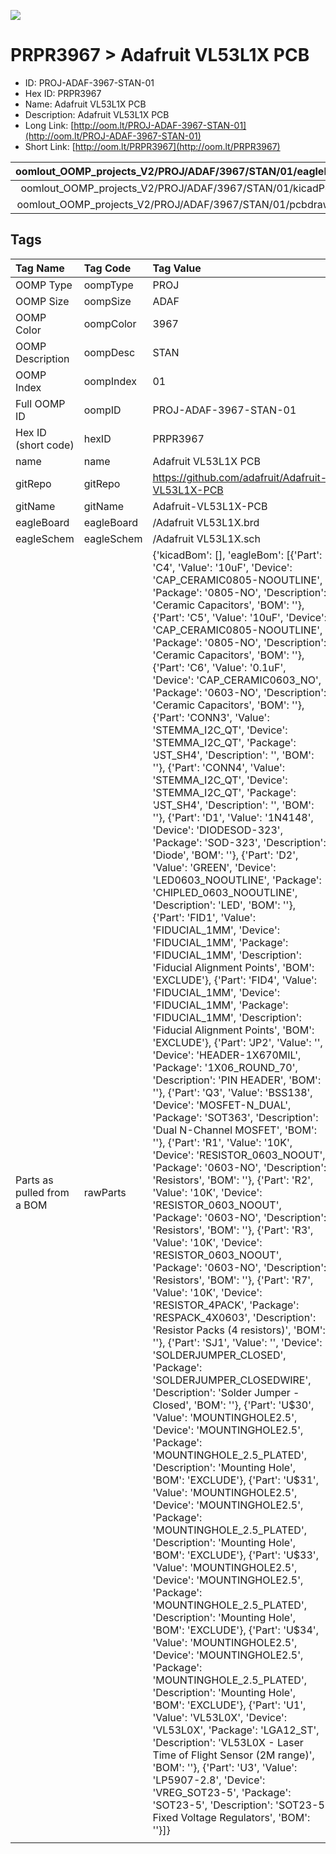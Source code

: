 


  
![][im]
# PRPR3967 > Adafruit VL53L1X PCB

- ID: PROJ-ADAF-3967-STAN-01
- Hex ID: PRPR3967
- Name: Adafruit VL53L1X PCB
- Description: Adafruit VL53L1X PCB
- Long Link: [http://oom.lt/PROJ-ADAF-3967-STAN-01](http://oom.lt/PROJ-ADAF-3967-STAN-01)
- Short Link: [http://oom.lt/PRPR3967](http://oom.lt/PRPR3967)
  

|oomlout_OOMP_projects_V2/PROJ/ADAF/3967/STAN/01/eagleImage.png|oomlout_OOMP_projects_V2/PROJ/ADAF/3967/STAN/01/eagleSchemImage.png|oomlout_OOMP_projects_V2/PROJ/ADAF/3967/STAN/01/kicadPcb3dFront.png|oomlout_OOMP_projects_V2/PROJ/ADAF/3967/STAN/01/kicadPcb3dBack.png|
| :---: | :---: | :---: | :---: |
|oomlout_OOMP_projects_V2/PROJ/ADAF/3967/STAN/01/kicadPcb3d.png|oomlout_OOMP_projects_V2/PROJ/ADAF/3967/STAN/01/bomBack.png|oomlout_OOMP_projects_V2/PROJ/ADAF/3967/STAN/01/bomFront.png|oomlout_OOMP_projects_V2/PROJ/ADAF/3967/STAN/01/pcbdraw.svg|
|oomlout_OOMP_projects_V2/PROJ/ADAF/3967/STAN/01/pcbdrawBack.svg||||

## Tags
  

|Tag Name|Tag Code|Tag Value|
| :--- | :--- | :--- |
|OOMP Type|oompType|PROJ|
|OOMP Size|oompSize|ADAF|
|OOMP Color|oompColor|3967|
|OOMP Description|oompDesc|STAN|
|OOMP Index|oompIndex|01|
|Full OOMP ID|oompID|PROJ-ADAF-3967-STAN-01|
|Hex ID (short code)|hexID|PRPR3967|
|name|name|Adafruit VL53L1X PCB|
|gitRepo|gitRepo|https://github.com/adafruit/Adafruit-VL53L1X-PCB|
|gitName|gitName|Adafruit-VL53L1X-PCB|
|eagleBoard|eagleBoard|/Adafruit VL53L1X.brd|
|eagleSchem|eagleSchem|/Adafruit VL53L1X.sch|
|Parts as pulled from a BOM|rawParts|{'kicadBom': [], 'eagleBom': [{'Part': 'C4', 'Value': '10uF', 'Device': 'CAP_CERAMIC0805-NOOUTLINE', 'Package': '0805-NO', 'Description': 'Ceramic Capacitors', 'BOM': ''}, {'Part': 'C5', 'Value': '10uF', 'Device': 'CAP_CERAMIC0805-NOOUTLINE', 'Package': '0805-NO', 'Description': 'Ceramic Capacitors', 'BOM': ''}, {'Part': 'C6', 'Value': '0.1uF', 'Device': 'CAP_CERAMIC0603_NO', 'Package': '0603-NO', 'Description': 'Ceramic Capacitors', 'BOM': ''}, {'Part': 'CONN3', 'Value': 'STEMMA_I2C_QT', 'Device': 'STEMMA_I2C_QT', 'Package': 'JST_SH4', 'Description': '', 'BOM': ''}, {'Part': 'CONN4', 'Value': 'STEMMA_I2C_QT', 'Device': 'STEMMA_I2C_QT', 'Package': 'JST_SH4', 'Description': '', 'BOM': ''}, {'Part': 'D1', 'Value': '1N4148', 'Device': 'DIODESOD-323', 'Package': 'SOD-323', 'Description': 'Diode', 'BOM': ''}, {'Part': 'D2', 'Value': 'GREEN', 'Device': 'LED0603_NOOUTLINE', 'Package': 'CHIPLED_0603_NOOUTLINE', 'Description': 'LED', 'BOM': ''}, {'Part': 'FID1', 'Value': 'FIDUCIAL_1MM', 'Device': 'FIDUCIAL_1MM', 'Package': 'FIDUCIAL_1MM', 'Description': 'Fiducial Alignment Points', 'BOM': 'EXCLUDE'}, {'Part': 'FID4', 'Value': 'FIDUCIAL_1MM', 'Device': 'FIDUCIAL_1MM', 'Package': 'FIDUCIAL_1MM', 'Description': 'Fiducial Alignment Points', 'BOM': 'EXCLUDE'}, {'Part': 'JP2', 'Value': '', 'Device': 'HEADER-1X670MIL', 'Package': '1X06_ROUND_70', 'Description': 'PIN HEADER', 'BOM': ''}, {'Part': 'Q3', 'Value': 'BSS138', 'Device': 'MOSFET-N_DUAL', 'Package': 'SOT363', 'Description': 'Dual N-Channel MOSFET', 'BOM': ''}, {'Part': 'R1', 'Value': '10K', 'Device': 'RESISTOR_0603_NOOUT', 'Package': '0603-NO', 'Description': 'Resistors', 'BOM': ''}, {'Part': 'R2', 'Value': '10K', 'Device': 'RESISTOR_0603_NOOUT', 'Package': '0603-NO', 'Description': 'Resistors', 'BOM': ''}, {'Part': 'R3', 'Value': '10K', 'Device': 'RESISTOR_0603_NOOUT', 'Package': '0603-NO', 'Description': 'Resistors', 'BOM': ''}, {'Part': 'R7', 'Value': '10K', 'Device': 'RESISTOR_4PACK', 'Package': 'RESPACK_4X0603', 'Description': 'Resistor Packs (4 resistors)', 'BOM': ''}, {'Part': 'SJ1', 'Value': '', 'Device': 'SOLDERJUMPER_CLOSED', 'Package': 'SOLDERJUMPER_CLOSEDWIRE', 'Description': 'Solder Jumper - Closed', 'BOM': ''}, {'Part': 'U$30', 'Value': 'MOUNTINGHOLE2.5', 'Device': 'MOUNTINGHOLE2.5', 'Package': 'MOUNTINGHOLE_2.5_PLATED', 'Description': 'Mounting Hole', 'BOM': 'EXCLUDE'}, {'Part': 'U$31', 'Value': 'MOUNTINGHOLE2.5', 'Device': 'MOUNTINGHOLE2.5', 'Package': 'MOUNTINGHOLE_2.5_PLATED', 'Description': 'Mounting Hole', 'BOM': 'EXCLUDE'}, {'Part': 'U$33', 'Value': 'MOUNTINGHOLE2.5', 'Device': 'MOUNTINGHOLE2.5', 'Package': 'MOUNTINGHOLE_2.5_PLATED', 'Description': 'Mounting Hole', 'BOM': 'EXCLUDE'}, {'Part': 'U$34', 'Value': 'MOUNTINGHOLE2.5', 'Device': 'MOUNTINGHOLE2.5', 'Package': 'MOUNTINGHOLE_2.5_PLATED', 'Description': 'Mounting Hole', 'BOM': 'EXCLUDE'}, {'Part': 'U1', 'Value': 'VL53L0X', 'Device': 'VL53L0X', 'Package': 'LGA12_ST', 'Description': 'VL53L0X - Laser Time of Flight Sensor (2M range)', 'BOM': ''}, {'Part': 'U3', 'Value': 'LP5907-2.8', 'Device': 'VREG_SOT23-5', 'Package': 'SOT23-5', 'Description': 'SOT23-5 Fixed Voltage Regulators', 'BOM': ''}]}|
||||



[im]: PROJ/ADAF/3967/STAN/01/kicadPcb3d_450.png
